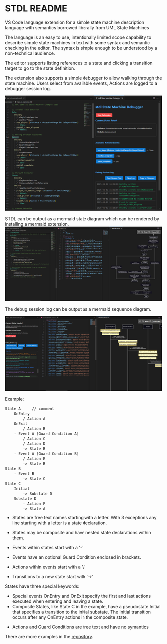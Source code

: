 # STDL README

VS Code language extension for a simple state machine description language with semantics borrowed liberally from UML State Machines

The language is an easy to use, intentionally limited scope capability to describe simple state machines in text with some syntax and semantic checking in the editor.  The syntax is simple enough to be understood by a non-technical audience.

The editor supports listing references to a state and clicking a transition target to go to the state definition.

The extension also supports a simple debugger to allow walking through the state machine.   Users select from available events,  Actions are logged to a debugger session log.

![screenshot](https://raw.githubusercontent.com/jbaker8935/stdl/refs/heads/master/images/Screenshot.png)


STDL can be output as a mermaid state diagram which can be rendered by installing a mermaid extension.   
![screenshot](https://raw.githubusercontent.com/jbaker8935/stdl/refs/heads/master/images/Screenshot_Mermaid_State.png)

The debug session log can be output as a mermaid sequence diagram.

![screenshot](https://raw.githubusercontent.com/jbaker8935/stdl/refs/heads/master/images/Screenshot_Mermaid_Sequence.png)

Example:
```
State A     // comment
    OnEntry
        / Action A
    OnExit
        / Action B
    - Event A [Guard Condition A]
        / Action C
        / Action D        
        -> State B
    - Event A [Guard Condition B]
        / Action E
        -> State B        
State B
    - Event B
        -> State C
State C
    Initial
        -> Substate D
    Substate D
        - Action F
        -> State A
```
- States are free text names starting with a letter.  With 3 exceptions any line starting with a letter is a state declaration.

- States may be composite and have nested state declarations within them.

- Events within states start with a '-'

- Events have an optional Guard Condition enclosed in brackets.

- Actions within events start with a '/'

- Transitions to a new state start with '->'

States have three special keywords:
* Special events OnEntry and OnExit specify the first and last actions executed when entering and leaving a state.
* Composite States, like State C in the example, have a pseudostate Initial that specifies a transition to the initial substate.  The Initial transition occurs after any OnEntry actions in the composite state.

- Actions and Guard Conditions are free text and have no symantics

There are more examples in the [repository](https://github.com/jbaker8935/stdl).

